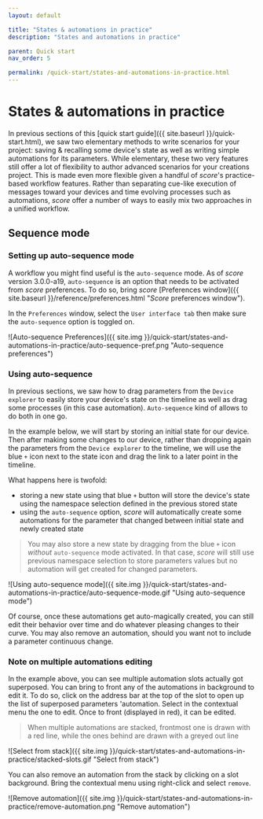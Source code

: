 ```yaml
---
layout: default

title: "States & automations in practice"
description: "States and automations in practice"

parent: Quick start
nav_order: 5

permalink: /quick-start/states-and-automations-in-practice.html
---
```

# States & automations in practice

In previous sections of this [quick start guide]({{ site.baseurl }}/quick-start.html), we saw two elementary methods to write scenarios for your project: saving & recalling some device's state as well as writing simple automations for its parameters. While elementary, these two very features still offer a lot of flexibility to author advanced scenarios for your creations project. This is made even more flexible given a handful of *score*'s practice-based workflow features. Rather than separating cue-like execution of messages toward your devices and time evolving processes such as automations, *score* offer a number of ways to easily mix two approaches in a unified workflow.

<!-- ## Combining states and automations -->

## Sequence mode

### Setting up auto-sequence mode
A workflow you might find useful is the `auto-sequence` mode. As of *score* version 3.0.0-a19, `auto-sequence` is an option that needs to be activated from *score* preferences. To do so, bring *score* [Preferences window]({{ site.baseurl }}/reference/preferences.html "*Score* preferences window").

In the `Preferences` window, select the `User interface tab` then make sure the `auto-sequence` option is toggled on.

![Auto-sequence Preferences]({{ site.img }}/quick-start/states-and-automations-in-practice/auto-sequence-pref.png "Auto-sequence preferences")

### Using auto-sequence

In previous sections, we saw how to drag parameters from the `Device explorer` to easily store your device's state on the timeline as well as drag some processes (in this case automation). `Auto-sequence` kind of allows to do both in one go.

In the example below, we will start by storing an initial state for our device. Then after making some changes to our device, rather than dropping again the parameters from the `Device explorer` to the timeline, we will use the blue `+` icon next to the state icon and drag the link to a later point in the timeline.

What happens here is twofold:
* storing a new state using that blue `+` button will store the device's state using the namespace selection defined in the previous stored state
* using the `auto-sequence` option, *score* will automatically create some automations for the parameter that changed between initial state and newly created state

> You may also store a new state by dragging from the blue `+` icon *without* `auto-sequence` mode activated. In that case, *score* will still use previous namespace selection to store parameters values but no automation will get created for changed parameters.

![Using auto-sequence mode]({{ site.img }}/quick-start/states-and-automations-in-practice/auto-sequence-mode.gif "Using auto-sequence mode")

Of course, once these automations get auto-magically created, you can still edit their behavior over time and do whatever pleasing changes to their curve. You may also remove an automation, should you want not to include a parameter continuous change.

### Note on multiple automations editing

In the example above, you can see multiple automation slots actually got superposed. You can bring to front any of the automations in background to edit it. To do so, click on the address bar at the top of the slot to open up the list of superposed parameters 'automation. Select in the contextual menu the one to edit. Once to front (displayed in red), it can be edited.

> When multiple automations are stacked, frontmost one is drawn with a red line, while the ones behind are drawn with a greyed out line

![Select from stack]({{ site.img }}/quick-start/states-and-automations-in-practice/stacked-slots.gif "Select from stack")

You can also remove an automation from the stack by clicking on a slot background. Bring the contextual menu using right-click and select `remove`.

![Remove automation]({{ site.img }}/quick-start/states-and-automations-in-practice/remove-automation.png "Remove automation")
